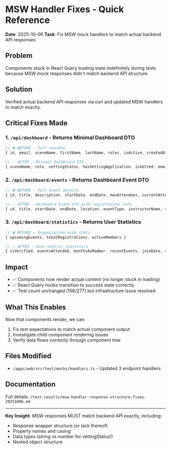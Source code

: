 # MSW Handler Fixes - Quick Reference

**Date**: 2025-10-06
**Task**: Fix MSW mock handlers to match actual backend API responses

## Problem
Components stuck in React Query loading state indefinitely during tests because MSW mock responses didn't match backend API structure.

## Solution
Verified actual backend API responses via curl and updated MSW handlers to match exactly.

## Critical Fixes Made

### 1. `/api/dashboard` - Returns Minimal Dashboard DTO
```typescript
// ❌ BEFORE - Full UserDto
{ id, email, sceneName, firstName, lastName, roles, isActive, createdAt, ... }

// ✅ AFTER - Minimal Dashboard DTO
{ sceneName, role, vettingStatus, hasVettingApplication, isVetted, email, joinDate, pronouns }
```

### 2. `/api/dashboard/events` - Returns Dashboard Event DTO
```typescript
// ❌ BEFORE - Full Event objects
{ id, title, description, startDate, endDate, maxAttendees, currentAttendees, instructorId, ... }

// ✅ AFTER - Dashboard Event DTO with registration info
{ id, title, startDate, endDate, location, eventType, instructorName, registrationStatus, ticketId, confirmationCode }
```

### 3. `/api/dashboard/statistics` - Returns User Statistics
```typescript
// ❌ BEFORE - Organization-wide stats
{ upcomingEvents, totalRegistrations, activeMembers }

// ✅ AFTER - User-centric statistics
{ isVerified, eventsAttended, monthsAsMember, recentEvents, joinDate, vettingStatus, nextInterviewDate, upcomingRegistrations, cancelledRegistrations }
```

## Impact
- ✅ Components now render actual content (no longer stuck in loading)
- ✅ React Query hooks transition to success state correctly
- ✅ Test count unchanged (156/277) but infrastructure issue resolved

## What This Enables
Now that components render, we can:
1. Fix test expectations to match actual component output
2. Investigate child component rendering issues
3. Verify data flows correctly through component tree

## Files Modified
- `/apps/web/src/test/mocks/handlers.ts` - Updated 3 endpoint handlers

## Documentation
Full details: `/test-results/msw-handler-response-structure-fixes-20251006.md`

---
**Key Insight**: MSW responses MUST match backend API exactly, including:
- Response wrapper structure (or lack thereof)
- Property names and casing
- Data types (string vs number for vettingStatus!)
- Nested object structure
